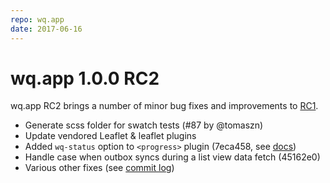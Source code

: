 ```yaml
---
repo: wq.app
date: 2017-06-16
---
```


# wq.app 1.0.0 RC2

wq.app RC2 brings a number of minor bug fixes and improvements to [RC1](./wq.app-1.0.0rc1.md).

 * Generate scss folder for swatch tests (#87 by @tomaszn)
 * Update vendored Leaflet & leaflet plugins
 * Added `wq-status` option to `<progress>` plugin (7eca458, see [docs](https://github.com/wq/django-data-wizard/tree/main/packages/progress))
 * Handle case when outbox syncs during a list view data fetch (45162e0)
 * Various other fixes (see [commit log](https://github.com/wq/wq.app/compare/v1.0.0rc1...v1.0.0rc2))
